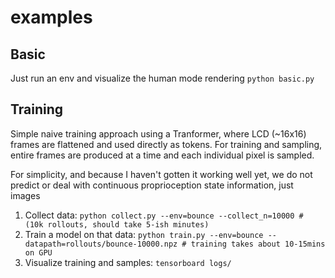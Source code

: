 examples
=================


## Basic

Just run an env and visualize the human mode rendering 
`python basic.py`

## Training

Simple naive training approach using a Tranformer, where LCD (~16x16) frames are flattened and used directly as
tokens. For training and sampling, entire frames are produced at a time and each individual pixel is sampled.

For simplicity, and because I haven't gotten it working well yet, we do not predict or deal with continuous proprioception state information,
just images

1. Collect data: `python collect.py --env=bounce --collect_n=10000 # (10k rollouts, should take 5-ish minutes)`  
2. Train a model on that data: `python train.py --env=bounce --datapath=rollouts/bounce-10000.npz # training takes about 10-15mins on GPU`
3. Visualize training and samples: `tensorboard logs/`